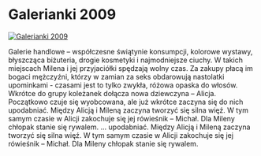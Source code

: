 Galerianki 2009 
=============
[![Galerianki 2009 ](http://vidos.pl/images/player.gif)](http://vidos.pl/galerianki-2009)

 Galerie handlowe – współczesne świątynie konsumpcji, kolorowe wystawy, błyszcząca biżuteria, drogie kosmetyki i najmodniejsze ciuchy. W takich miejscach Milena i jej przyjaciółki spędzają wolny czas. Za zakupy płacą im bogaci mężczyźni, którzy w zamian za seks obdarowują nastolatki upominkami - czasami jest to tylko zwykła, różowa opaska do włosów. Wkrótce do grupy koleżanek dołącza nowa dziewczyna – Alicja. Początkowo czuje się wyobcowana, ale już wkrótce zaczyna się do nich upodabniać. Między Alicją i Mileną zaczyna tworzyć się silna więź. W tym samym czasie w Alicji zakochuje się jej rówieśnik – Michał. Dla Mileny chłopak stanie się rywalem.   ... upodabniać. Między Alicją i Mileną zaczyna tworzyć się silna więź. W tym samym czasie w Alicji zakochuje się jej rówieśnik – Michał. Dla Mileny chłopak stanie się rywalem.
